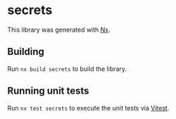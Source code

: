 # secrets

This library was generated with [Nx](https://nx.dev).

## Building

Run `nx build secrets` to build the library.

## Running unit tests

Run `nx test secrets` to execute the unit tests via [Vitest](https://vitest.dev/).
